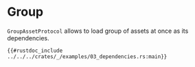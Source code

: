 # Group

`GroupAssetProtocol` allows to load group of assets at once as its dependencies.

```rust,ignore
{{#rustdoc_include ../../../crates/_/examples/03_dependencies.rs:main}}
```
